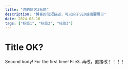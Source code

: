 ```yaml
---
title: "你的博客3标题"
description: "博客的简短描述，可以用于SEO或摘要展示"
date: 2024-08-10
tags: ["标签1", "标签2", "标签3"]
---
```

# Title OK?

Second body! For the first time!
File3.
再改，直接改！！！！
